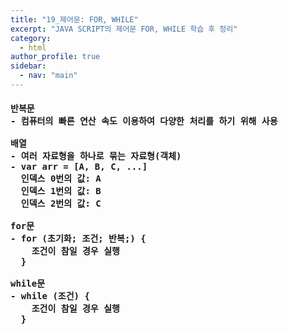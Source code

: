 ```yaml
---
title: "19_제어문: FOR, WHILE"
excerpt: "JAVA SCRIPT의 제어문 FOR, WHILE 학습 후 정리"
category: 
  - html
author_profile: true
sidebar:
  - nav: "main" 
---
```

<h4>
<pre>
반복문
- 컴퓨터의 빠른 연산 속도 이용하여 다양한 처리를 하기 위해 사용<br>
배열
- 여러 자료형을 하나로 묶는 자료형(객체)
- var arr = [A, B, C, ...]
  인덱스 0번의 값: A
  인덱스 1번의 값: B
  인덱스 2번의 값: C<br>
for문
- for (초기화; 조건; 반복;) {
    조건이 참일 경우 실행
  }<br>
while문
- while (조건) {
    조건이 참일 경우 실행
  }
</pre>
</h4>
